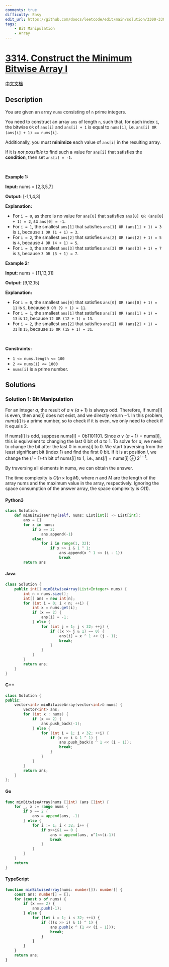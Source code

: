 ```yaml
---
comments: true
difficulty: Easy
edit_url: https://github.com/doocs/leetcode/edit/main/solution/3300-3399/3314.Construct%20the%20Minimum%20Bitwise%20Array%20I/README_EN.md
tags:
    - Bit Manipulation
    - Array
---
```


<!-- problem:start -->

# [3314. Construct the Minimum Bitwise Array I](https://leetcode.com/problems/construct-the-minimum-bitwise-array-i)

[中文文档](/solution/3300-3399/3314.Construct%20the%20Minimum%20Bitwise%20Array%20I/README.md)

## Description

<!-- description:start -->

<p>You are given an array <code>nums</code> consisting of <code>n</code> <span data-keyword="prime-number">prime</span> integers.</p>

<p>You need to construct an array <code>ans</code> of length <code>n</code>, such that, for each index <code>i</code>, the bitwise <code>OR</code> of <code>ans[i]</code> and <code>ans[i] + 1</code> is equal to <code>nums[i]</code>, i.e. <code>ans[i] OR (ans[i] + 1) == nums[i]</code>.</p>

<p>Additionally, you must <strong>minimize</strong> each value of <code>ans[i]</code> in the resulting array.</p>

<p>If it is <em>not possible</em> to find such a value for <code>ans[i]</code> that satisfies the <strong>condition</strong>, then set <code>ans[i] = -1</code>.</p>

<p>&nbsp;</p>
<p><strong class="example">Example 1:</strong></p>

<div class="example-block">
<p><strong>Input:</strong> <span class="example-io">nums = [2,3,5,7]</span></p>

<p><strong>Output:</strong> <span class="example-io">[-1,1,4,3]</span></p>

<p><strong>Explanation:</strong></p>

<ul>
	<li>For <code>i = 0</code>, as there is no value for <code>ans[0]</code> that satisfies <code>ans[0] OR (ans[0] + 1) = 2</code>, so <code>ans[0] = -1</code>.</li>
	<li>For <code>i = 1</code>, the smallest <code>ans[1]</code> that satisfies <code>ans[1] OR (ans[1] + 1) = 3</code> is <code>1</code>, because <code>1 OR (1 + 1) = 3</code>.</li>
	<li>For <code>i = 2</code>, the smallest <code>ans[2]</code> that satisfies <code>ans[2] OR (ans[2] + 1) = 5</code> is <code>4</code>, because <code>4 OR (4 + 1) = 5</code>.</li>
	<li>For <code>i = 3</code>, the smallest <code>ans[3]</code> that satisfies <code>ans[3] OR (ans[3] + 1) = 7</code> is <code>3</code>, because <code>3 OR (3 + 1) = 7</code>.</li>
</ul>
</div>

<p><strong class="example">Example 2:</strong></p>

<div class="example-block">
<p><strong>Input:</strong> <span class="example-io">nums = [11,13,31]</span></p>

<p><strong>Output:</strong> <span class="example-io">[9,12,15]</span></p>

<p><strong>Explanation:</strong></p>

<ul>
	<li>For <code>i = 0</code>, the smallest <code>ans[0]</code> that satisfies <code>ans[0] OR (ans[0] + 1) = 11</code> is <code>9</code>, because <code>9 OR (9 + 1) = 11</code>.</li>
	<li>For <code>i = 1</code>, the smallest <code>ans[1]</code> that satisfies <code>ans[1] OR (ans[1] + 1) = 13</code> is <code>12</code>, because <code>12 OR (12 + 1) = 13</code>.</li>
	<li>For <code>i = 2</code>, the smallest <code>ans[2]</code> that satisfies <code>ans[2] OR (ans[2] + 1) = 31</code> is <code>15</code>, because <code>15 OR (15 + 1) = 31</code>.</li>
</ul>
</div>

<p>&nbsp;</p>
<p><strong>Constraints:</strong></p>

<ul>
	<li><code>1 &lt;= nums.length &lt;= 100</code></li>
	<li><code>2 &lt;= nums[i] &lt;= 1000</code></li>
	<li><code>nums[i]</code> is a prime number.</li>
</ul>

<!-- description:end -->

## Solutions

<!-- solution:start -->

### Solution 1: Bit Manipulation

For an integer $a$, the result of $a \lor (a + 1)$ is always odd. Therefore, if $\text{nums[i]}$ is even, then $\text{ans}[i]$ does not exist, and we directly return $-1$. In this problem, $\textit{nums}[i]$ is a prime number, so to check if it is even, we only need to check if it equals $2$.

If $\text{nums[i]}$ is odd, suppose $\text{nums[i]} = \text{0b1101101}$. Since $a \lor (a + 1) = \text{nums[i]}$, this is equivalent to changing the last $0$ bit of $a$ to $1$. To solve for $a$, we need to change the bit after the last $0$ in $\text{nums[i]}$ to $0$. We start traversing from the least significant bit (index $1$) and find the first $0$ bit. If it is at position $i$, we change the $(i - 1)$-th bit of $\text{nums[i]}$ to $1$, i.e., $\text{ans}[i] = \text{nums[i]} \oplus 2^{i - 1}$.

By traversing all elements in $\text{nums}$, we can obtain the answer.

The time complexity is $O(n \times \log M)$, where $n$ and $M$ are the length of the array $\text{nums}$ and the maximum value in the array, respectively. Ignoring the space consumption of the answer array, the space complexity is $O(1)$.

<!-- tabs:start -->

#### Python3

```python
class Solution:
    def minBitwiseArray(self, nums: List[int]) -> List[int]:
        ans = []
        for x in nums:
            if x == 2:
                ans.append(-1)
            else:
                for i in range(1, 32):
                    if x >> i & 1 ^ 1:
                        ans.append(x ^ 1 << (i - 1))
                        break
        return ans
```

#### Java

```java
class Solution {
    public int[] minBitwiseArray(List<Integer> nums) {
        int n = nums.size();
        int[] ans = new int[n];
        for (int i = 0; i < n; ++i) {
            int x = nums.get(i);
            if (x == 2) {
                ans[i] = -1;
            } else {
                for (int j = 1; j < 32; ++j) {
                    if ((x >> j & 1) == 0) {
                        ans[i] = x ^ 1 << (j - 1);
                        break;
                    }
                }
            }
        }
        return ans;
    }
}
```

#### C++

```cpp
class Solution {
public:
    vector<int> minBitwiseArray(vector<int>& nums) {
        vector<int> ans;
        for (int x : nums) {
            if (x == 2) {
                ans.push_back(-1);
            } else {
                for (int i = 1; i < 32; ++i) {
                    if (x >> i & 1 ^ 1) {
                        ans.push_back(x ^ 1 << (i - 1));
                        break;
                    }
                }
            }
        }
        return ans;
    }
};
```

#### Go

```go
func minBitwiseArray(nums []int) (ans []int) {
	for _, x := range nums {
		if x == 2 {
			ans = append(ans, -1)
		} else {
			for i := 1; i < 32; i++ {
				if x>>i&1 == 0 {
					ans = append(ans, x^1<<(i-1))
					break
				}
			}
		}
	}
	return
}
```

#### TypeScript

```ts
function minBitwiseArray(nums: number[]): number[] {
    const ans: number[] = [];
    for (const x of nums) {
        if (x === 2) {
            ans.push(-1);
        } else {
            for (let i = 1; i < 32; ++i) {
                if (((x >> i) & 1) ^ 1) {
                    ans.push(x ^ (1 << (i - 1)));
                    break;
                }
            }
        }
    }
    return ans;
}
```

<!-- tabs:end -->

<!-- solution:end -->

<!-- problem:end -->
